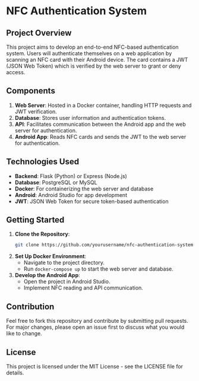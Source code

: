 
# NFC Authentication System

## Project Overview

This project aims to develop an end-to-end NFC-based authentication system. Users will authenticate themselves on a web application by scanning an NFC card with their Android device. The card contains a JWT (JSON Web Token) which is verified by the web server to grant or deny access.

## Components

1. **Web Server**: Hosted in a Docker container, handling HTTP requests and JWT verification.
2. **Database**: Stores user information and authentication tokens.
3. **API**: Facilitates communication between the Android app and the web server for authentication.
4. **Android App**: Reads NFC cards and sends the JWT to the web server for authentication.

## Technologies Used

- **Backend**: Flask (Python) or Express (Node.js)
- **Database**: PostgreSQL or MySQL
- **Docker**: For containerizing the web server and database
- **Android**: Android Studio for app development
- **JWT**: JSON Web Token for secure token-based authentication

## Getting Started

1. **Clone the Repository**:
   ```sh
   git clone https://github.com/yourusername/nfc-authentication-system.git
   ```
2. **Set Up Docker Environment**:
   - Navigate to the project directory.
   - Run `docker-compose up` to start the web server and database.
3. **Develop the Android App**:
   - Open the project in Android Studio.
   - Implement NFC reading and API communication.

## Contribution

Feel free to fork this repository and contribute by submitting pull requests. For major changes, please open an issue first to discuss what you would like to change.

## License

This project is licensed under the MIT License - see the LICENSE file for details.

